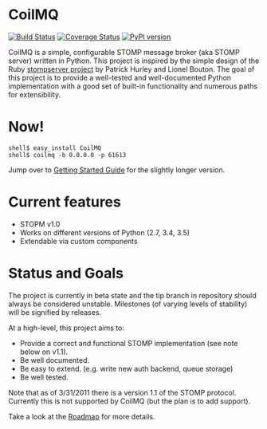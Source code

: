 CoilMQ
======

[![Build Status](https://travis-ci.org/hozn/coilmq.svg?branch=master)](https://travis-ci.org/hozn/coilmq)
[![Coverage Status](https://coveralls.io/repos/hozn/coilmq/badge.svg?branch=master&service=github)](https://coveralls.io/github/hozn/coilmq?branch=master)
[![PyPI version](https://badge.fury.io/py/coilmq.svg)](https://badge.fury.io/py/coilmq)


CoilMQ is a simple, configurable STOMP message broker (aka STOMP server) written in Python. This project is inspired by the simple design of the Ruby [stompserver project](http://rubyforge.org/projects/stompserver/) by Patrick Hurley and Lionel Bouton. The goal of this project is to provide a well-tested and well-documented Python implementation with a good set of built-in functionality and numerous paths for extensibility.

Now!
====

    shell$ easy_install CoilMQ
    shell$ coilmq -b 0.0.0.0 -p 61613

Jump over to [Getting Started Guide](https://github.com/hozn/coilmq/wiki/Getting-Started) for the slightly longer version.

Current features
================
* STOPM v1.0
* Works on different versions of Python (2.7, 3.4, 3.5)
* Extendable via custom components

Status and Goals
================
The project is currently in beta state and the tip branch in repository should always be considered unstable. Milestones (of varying levels of stability) will be signified by releases.

At a high-level, this project aims to:

* Provide a correct and functional STOMP implementation (see note below on v1.1).
* Be well documented.
* Be easy to extend. (e.g. write new auth backend, queue storage)
* Be well tested.

Note that as of 3/31/2011 there is a version 1.1 of the STOMP protocol. Currently this is not supported by CoilMQ (but the plan is to add support).

Take a look at the [Roadmap](https://github.com/hozn/coilmq/wiki/Roadmap) for more details.
